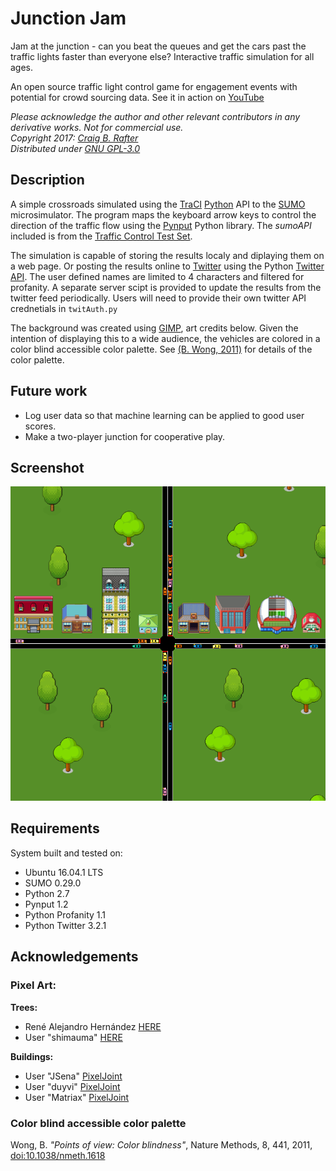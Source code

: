 # Junction Jam
Jam at the junction - can you beat the queues and get the cars past the traffic lights faster than everyone else? Interactive traffic simulation for all ages.

An open source traffic light control game for engagement events with potential for crowd sourcing data. See it in action on [YouTube](https://youtu.be/o_phwO31nIk)

*Please acknowledge the author and other relevant contributors in any derivative works. Not for commercial use.*   
*Copyright 2017: [Craig B. Rafter](https://github.com/cbrafter)*   
*Distributed under [GNU GPL-3.0](./LICENSE)*   

## Description
A simple crossroads simulated using the [TraCI](http://sumo.dlr.de/wiki/TraCI) [Python](https://www.python.org/) API to the [SUMO](http://www.sumo.dlr.de/) microsimulator. The program maps the keyboard arrow keys to control the direction of the traffic flow using the [Pynput](https://pypi.python.org/pypi/pynput) Python library. The *sumoAPI* included is from the [Traffic Control Test Set](http://tctester.sourceforge.net/).

The simulation is capable of storing the results localy and diplaying them on a web page. Or posting the results online to [Twitter](https://twitter.com/) using the Python [Twitter API](https://github.com/bear/python-twitter). The user defined names are limited to 4 characters and filtered for profanity. A separate server scipt is provided to update the results from the twitter feed periodically. Users will need to provide their own twitter API crednetials in `twitAuth.py`

The background was created using [GIMP](https://www.gimp.org/), art credits below. Given the intention of displaying this to a wide audience, the vehicles are colored in a color blind accessible color palette. See [(B. Wong, 2011)](http://www.nature.com/nmeth/journal/v8/n6/full/nmeth.1618.html) for details of the color palette.

## Future work
- Log user data so that machine learning can be applied to good user scores.
- Make a two-player junction for cooperative play.

## Screenshot
![alt text](./images/screenshot_CTLL.png "A screenschot of CrowdTLL in action.")

## Requirements
System built and tested on:
- Ubuntu 16.04.1 LTS
- SUMO 0.29.0
- Python 2.7
- Pynput 1.2
- Python Profanity 1.1
- Python Twitter 3.2.1

## Acknowledgements
### Pixel Art:
**Trees:**
- René Alejandro Hernández [HERE](https://design.tutsplus.com/tutorials/how-to-create-an-isometric-pixel-art-tree-in-adobe-photoshop--cms-23606)
- User "shimauma" [HERE](https://forum.unity3d.com/threads/pixel-art-how-to-keep-original-sprite-size-in-game.241281/)

**Buildings:**
- User "JSena" [PixelJoint](http://pixeljoint.com/pixelart/44722.htm)
- User "duyvi" [PixelJoint](http://pixeljoint.com/p/9540.htm)
- User "Matriax" [PixelJoint](http://pixeljoint.com/p/644.htm)

### Color blind accessible color palette
Wong, B. *"Points of view: Color blindness"*, Nature Methods, 8, 441, 2011, [doi:10.1038/nmeth.1618](http://www.nature.com/nmeth/journal/v8/n6/full/nmeth.1618.html) 
